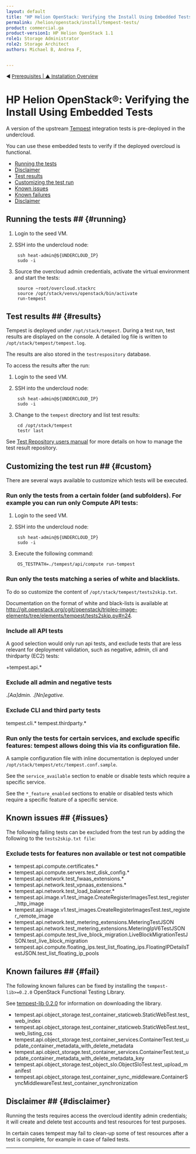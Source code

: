 ```yaml
---
layout: default
title: "HP Helion OpenStack: Verifying the Install Using Embedded Tests"
permalink: /helion/openstack/install/tempest-tests/
product: commercial.ga
product-version1: HP Helion OpenStack 1.1
role1: Storage Administrator
role2: Storage Architect
authors: Michael B, Andrea F,


---
```

<!--UNDER REVISION-->


<script>

function PageRefresh {
onLoad="window.refresh"
}

PageRefresh();

</script>


<p style="font-size: small;"> &#9664; <a href="/helion/openstack/install/prereqs/#envars">Prerequisites | <a href="/helion/openstack/install/overview/test/"> &#9650; Installation Overview</a> </p> 

# HP Helion OpenStack&reg;: Verifying the Install Using Embedded Tests

A version of the upstream [Tempest](http://docs.openstack.org/developer/tempest/) integration tests  is pre-deployed in the undercloud. 

You can use these embedded tests to verify if the deployed overcloud is functional.

* [Running the tests](#running)
* [Disclaimer](#disclaimer)
* [Test results](#results)
* [Customizing the test run](#custom)
* [Known issues](#issues)
* [Known failures](#fail)
* [Disclaimer](#disclaimer)


## Running the tests ## {#running}

1. Login to the seed VM. 

2. SSH into the undercloud node:

		ssh heat-admin@${UNDERCLOUD_IP}
		sudo -i

3. Source the overcloud admin credentials, activate the virtual environment and start the tests:

		source ~root/overcloud.stackrc
		source /opt/stack/venvs/openstack/bin/activate
		run-tempest

## Test results ## {#results}

Tempest is deployed under `/opt/stack/tempest`. During a test run, test results are displayed on the console. A detailed log file is written to `/opt/stack/tempest/tempest.log`.

The results are also stored in the `testrespository` database. 

To access the results after the run:

1. Login to the seed VM. 

2. SSH into the undercloud node:

		ssh heat-admin@${UNDERCLOUD_IP}
		sudo -i

3. Change to the `tempest` directory and list test results:

		cd /opt/stack/tempest
		testr last

See [Test Repository users manual](https://testrepository.readthedocs.org/en/latest/) for more details on how to manage the test result repository.

## Customizing the test run ## {#custom}

There are several ways available to customize which tests will be executed.

### Run only the tests from a certain folder (and subfolders). For example you can run only Compute API tests:

1. Login to the seed VM. 

2. SSH into the undercloud node:

		ssh heat-admin@${UNDERCLOUD_IP}
		sudo -i

3. Execute the following command:

		OS_TESTPATH=./tempest/api/compute run-tempest

### Run only the tests matching a series of white and blacklists. 

To do so customize the content of `/opt/stack/tempest/tests2skip.txt`.

Documentation on the format of white and black-lists is available at http://git.openstack.org/cgit/openstack/tripleo-image-elements/tree/elements/tempest/tests2skip.py#n24. 


### Include all API tests

A good selection would only run api tests, and exclude tests that are less relevant for deployment validation, such as negative, admin, cli and thirdparty (EC2) tests:

+tempest\.api\.*

### Exclude all admin and negative tests

.*[Aa]dmin.*
.*[Nn]egative.*

### Exclude CLI and third party tests

tempest\.cli.*
tempest\.thirdparty\.*

### Run only the tests for certain services, and exclude specific features: tempest allows doing this via its configuration file. 

A sample configuration file with inline documentation is deployed under `/opt/stack/tempest/etc/tempest.conf.sample`.

See the `service_available` section to enable or disable tests which require a specific service. 

See the `*_feature_enabled` sections to enable or  disabled tests which require a specific feature of a specific service. 

## Known issues ## {#issues}

The following failing tests can be excluded from the test run by adding the following to the `tests2skip.txt file`:

### Exclude tests for features non available or test not compatible

* tempest\.api\.compute\.certificates\.*
* tempest\.api\.compute\.servers.test_disk_config\.*
* tempest\.api\.network\.test_fwaas_extensions\.*
* tempest\.api\.network\.test_vpnaas_extensions\.*
* tempest\.api\.network\.test_load_balancer\.*
* tempest\.api\.image\.v1\.test_image\.CreateRegisterImagesTest\.test_register_http_image
* tempest\.api\.image\.v1\.test_images\.CreateRegisterImagesTest\.test_register_remote_image
* tempest.api\.network\.test_metering_extensions\.MeteringTestJSON
* tempest\.api\.network\.test_metering_extensions\.MeteringIpV6TestJSON
* tempest\.api\.compute\.test_live_block_migration.LiveBlockMigrationTestJSON\.test_live_block_migration
* tempest\.api\.compute\.floating_ips\.test_list_floating_ips\.FloatingIPDetailsTestJSON\.test_list_floating_ip_pools

## Known failures ## {#fail}

The following known failures can be fixed by installing the `tempest-lib>=0.2.0` OpenStack Functional Testing Library.

See [tempest-lib 0.2.0](https://pypi.python.org/pypi/tempest-lib/0.2.0) for information on downloading the library.

* tempest\.api\.object_storage\.test_container_staticweb\.StaticWebTest\.test_web_index      
* tempest\.api\.object_storage\.test_container_staticweb\.StaticWebTest\.test_web_listing_css
* tempest\.api\.object_storage\.test_container_services\.ContainerTest\.test_update_container_metadata_with_delete_metadata
* tempest\.api\.object_storage\.test_container_services\.ContainerTest\.test_update_container_metadata_with_delete_metadata_key
* tempest\.api\.object_storage\.test_object_slo\.ObjectSloTest\.test_upload_manifest
* tempest\.api\.object_storage\.test_container_sync_middleware\.ContainerSyncMiddlewareTest\.test_container_synchronization


## Disclaimer ## {#disclaimer}

Running the tests requires access the overcloud identity admin credentials; it will create and delete test accounts and test resources for test purposes. 

In certain cases tempest may fail to clean-up some of test resources after a test is complete, for example in case of failed tests.

----
